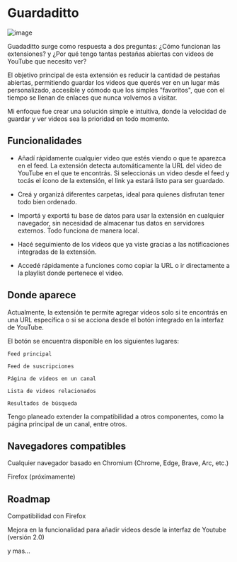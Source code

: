 <h1>Guardaditto</h1>

![image](https://i.imgur.com/qrlDIOd.png)

Guadaditto surge como respuesta a dos preguntas: ¿Cómo funcionan las extensiones? y ¿Por qué tengo tantas pestañas abiertas con videos de YouTube que necesito ver?

El objetivo principal de esta extensión es reducir la cantidad de pestañas abiertas, permitiendo guardar los videos que querés ver en un lugar más personalizado, accesible y cómodo que los simples "favoritos", que con el tiempo se llenan de enlaces que nunca volvemos a visitar.

Mi enfoque fue crear una solución simple e intuitiva, donde la velocidad de guardar y ver videos sea la prioridad en todo momento.

## Funcionalidades

- Añadí rápidamente cualquier video que estés viendo o que te aparezca en el feed. La extensión detecta automáticamente la URL del video de YouTube en el que te encontrás. Si seleccionás un video desde el feed y tocás el ícono de la extensión, el link ya estará listo para ser guardado.

- Creá y organizá diferentes carpetas, ideal para quienes disfrutan tener todo bien ordenado.

- Importá y exportá tu base de datos para usar la extensión en cualquier navegador, sin necesidad de almacenar tus datos en servidores externos. Todo funciona de manera local.

- Hacé seguimiento de los videos que ya viste gracias a las notificaciones integradas de la extensión.

- Accedé rápidamente a funciones como copiar la URL o ir directamente a la playlist donde pertenece el video.

## Donde aparece

Actualmente, la extensión te permite agregar videos solo si te encontrás en una URL específica o si se acciona desde el botón integrado en la interfaz de YouTube.

El botón se encuentra disponible en los siguientes lugares:

    Feed principal

    Feed de suscripciones

    Página de videos en un canal

    Lista de videos relacionados

    Resultados de búsqueda

Tengo planeado extender la compatibilidad a otros componentes, como la página principal de un canal, entre otros.

## Navegadores compatibles

Cualquier navegador basado en Chromium (Chrome, Edge, Brave, Arc, etc.)

Firefox (próximamente)

## Roadmap

Compatibilidad con Firefox

Mejora en la funcionalidad para añadir videos desde la interfaz de Youtube (versión 2.0)

y mas...
